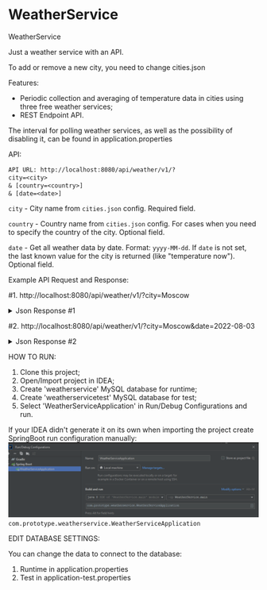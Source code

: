 # WeatherService

WeatherService

Just a weather service with an API.

To add or remove a new city, you need to change cities.json

Features:

- Periodic collection and averaging of temperature data in cities using three free weather services;
- REST Endpoint API.

The interval for polling weather services, as well as the possibility of disabling it, can be found in application.properties

API:

```
API URL: http://localhost:8080/api/weather/v1/?
city=<city>
& [country=<country>]
& [date=<date>]
```

`city` - City name from `cities.json` config. Required field.

`country` - Country name from `cities.json` config. For cases when you need to specify the country of the city. Optional
field.

`date` - Get all weather data by date. Format: `yyyy-MM-dd`. If `date` is not set, the last known value for the city is
returned (like "temperature now"). Optional field.

Example API Request and Response:

#1. http://localhost:8080/api/weather/v1/?city=Moscow
<details>
<summary>Json Response #1</summary>
{
  "country": "Russia",
  "timestamp": 1660207837000,
  "name": "Moscow",
  "temp": 23
}
</details>

#2. http://localhost:8080/api/weather/v1/?city=Moscow&date=2022-08-03
<details>
<summary>Json Response #2</summary>
[
  {
    "country": "Russia",
    "timestamp": 1659518740000,
    "name": "Moscow",
    "temp": 27
  },
  {
    "country": "Russia",
    "timestamp": 1659519220000,
    "name": "Moscow",
    "temp": 27
  },
  {
    "country": "Russia",
    "timestamp": 1659526420000,
    "name": "Moscow",
    "temp": 27
  }
]
</details>

HOW TO RUN:

1. Clone this project;
2. Open/Import project in IDEA;
3. Create 'weatherservice' MySQL database for runtime;
4. Create 'weatherservicetest' MySQL database for test;
5. Select 'WeatherServiceApplication' in Run/Debug Configurations and run.

If your IDEA didn't generate it on its own when importing the project create SpringBoot run configuration manually:
![runconfiguration.png](runconfiguration.png)
`com.prototype.weatherservice.WeatherServiceApplication`

EDIT DATABASE SETTINGS:

You can change the data to connect to the database:

1. Runtime in application.properties
2. Test in application-test.properties
   